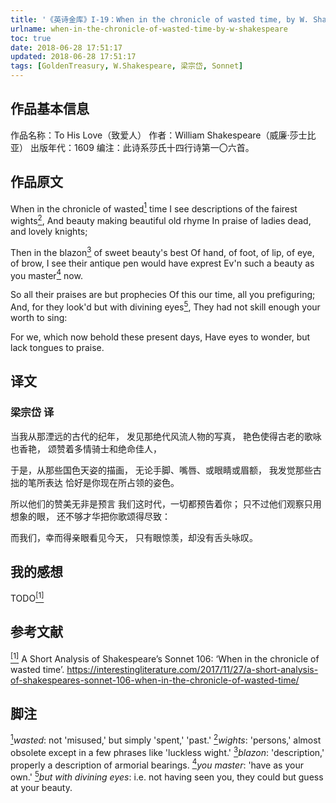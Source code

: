 ```yaml
---
title: '《英诗金库》I-19：When in the chronicle of wasted time, by W. Shakespeare'
urlname: when-in-the-chronicle-of-wasted-time-by-w-shakespeare
toc: true
date: 2018-06-28 17:51:17
updated: 2018-06-28 17:51:17
tags: [GoldenTreasury, W.Shakespeare, 梁宗岱, Sonnet]
---
```


## 作品基本信息

作品名称：To His Love（致爱人）
作者：William Shakespeare（威廉·莎士比亚）
出版年代：1609
编注：此诗系莎氏十四行诗第一〇六首。

## 作品原文

When in the chronicle of wasted<a href="#note1" id="note1ref"><sup>1</sup></a> time
I see descriptions of the fairest wights<a href="#note2" id="note2ref"><sup>2</sup></a>,
And beauty making beautiful old rhyme
In praise of ladies dead, and lovely knights;

Then in the blazon<a href="#note3" id="note3ref"><sup>3</sup></a> of sweet beauty's best
Of hand, of foot, of lip, of eye, of brow,
I see their antique pen would have exprest
Ev'n such a beauty as you master<a href="#note4" id="note4ref"><sup>4</sup></a> now.

So all their praises are but prophecies
Of this our time, all you prefiguring;
And, for they look'd but with divining eyes<a href="#note5" id="note5ref"><sup>5</sup></a>,
They had not skill enough your worth to sing:

For we, which now behold these present days,
Have eyes to wonder, but lack tongues to praise.

## 译文
### 梁宗岱 译

当我从那湮远的古代的纪年，
发见那绝代风流人物的写真，
艳色使得古老的歌咏也香艳，
颂赞着多情骑士和绝命佳人，

于是，从那些国色天姿的描画，
无论手脚、嘴唇、或眼睛或眉额，
我发觉那些古拙的笔所表达
恰好是你现在所占领的姿色。

所以他们的赞美无非是预言
我们这时代，一切都预告着你；
只不过他们观察只用想象的眼，
还不够才华把你歌颂得尽致：

而我们，幸而得亲眼看见今天，
只有眼惊羡，却没有舌头咏叹。

## 我的感想

TODO<a href="#bib1" id="bib1ref"><sup>[1]</sup></a>

## 参考文献
<a id="bib1" href="#bib1ref"><sup>[1]</sup></a> A Short Analysis of Shakespeare’s Sonnet 106: ‘When in the chronicle of wasted time’. <https://interestingliterature.com/2017/11/27/a-short-analysis-of-shakespeares-sonnet-106-when-in-the-chronicle-of-wasted-time/>

## 脚注
<a id="note1" href="#note1ref"><sup>1</sup></a>*wasted*: not 'misused,' but simply 'spent,' 'past.'
<a id="note2" href="#note2ref"><sup>2</sup></a>*wights*: 'persons,' almost obsolete except in a few phrases like 'luckless wight.'
<a id="note3" href="#note3ref"><sup>3</sup></a>*blazon*: 'description,' properly a description of armorial bearings.
<a id="note4" href="#note4ref"><sup>4</sup></a>*you master*: 'have as your own.'
<a id="note5" href="#note5ref"><sup>5</sup></a>*but with divining eyes*: i.e. not having seen you, they could but guess at your beauty.
